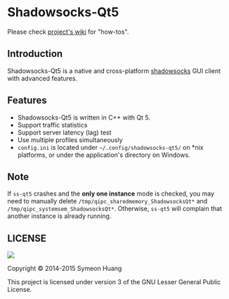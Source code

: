 Shadowsocks-Qt5
===============

Please check [project's wiki](https://github.com/librehat/shadowsocks-qt5/wiki) for "how-tos".

Introduction
------------

Shadowsocks-Qt5 is a native and cross-platform [shadowsocks](http://shadowsocks.org) GUI client with advanced features.

Features
--------

- Shadowsocks-Qt5 is written in C++ with Qt 5.
- Support traffic statistics
- Support server latency (lag) test
- Use multiple profiles simultaneously
- `config.ini` is located under `~/.config/shadowsocks-qt5/` on \*nix platforms, or under the application's directory on Windows.

Note
----

If `ss-qt5` crashes and the **only one instance** mode is checked, you may need to manually delete `/tmp/qipc_sharedmemory_ShadowsocksQt*` and `/tmp/qipc_systemsem_ShadowsocksQt*`. Otherwise, `ss-qt5` will complain that another instance is already running.

LICENSE
-------

![](http://www.gnu.org/graphics/lgplv3-147x51.png)

Copyright © 2014-2015 Symeon Huang

This project is licensed under version 3 of the GNU Lesser General Public License.
